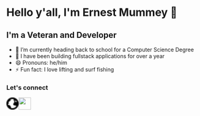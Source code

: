 # Hello y'all, I'm Ernest Mummey 👋

## I'm a Veteran and Developer 
- 🔭 I’m currently heading back to school for a Computer Science Degree
- 🌱 I have been building fullstack applications for over a year
- 😄 Pronouns: he/him
- ⚡ Fun fact: I love lifting and surf fishing

### Let's connect
[<img align="left" height="32"  width="32px" fill="#0A66C2" alt="portfolio" src="https://raw.githubusercontent.com/iconic/open-iconic/master/svg/globe.svg" />][website]
[<img align="left" height="32" width="32" src="https://cdn.jsdelivr.net/npm/simple-icons@v6/icons/linkedin.svg" />][linkedIn]



[website]: https://ernestmummey.github.io/
[linkedIn]: https://www.linkedin.com/in/ernest-mummey/
